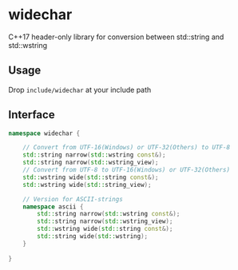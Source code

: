 # widechar

C++17 header-only library for conversion between std::string and std::wstring

## Usage

Drop `include/widechar` at your include path


## Interface

```cpp
namespace widechar {

    // Convert from UTF-16(Windows) or UTF-32(Others) to UTF-8
    std::string narrow(std::wstring const&);
	std::string narrow(std::wstring_view);
    // Convert from UTF-8 to UTF-16(Windows) or UTF-32(Others)
    std::wstring wide(std::string const&);
	std::wstring wide(std::string_view);

    // Version for ASCII-strings
    namespace ascii {
        std::string narrow(std::wstring const&);
		std::string narrow(std::wstring_view);
        std::wstring wide(std::string const&);
		std::string wide(std::wstring);
    }
    
}
```

